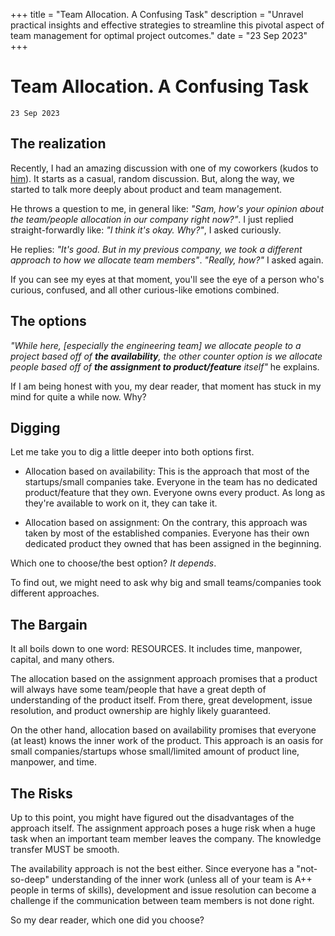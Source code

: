 +++
title = "Team Allocation. A Confusing Task"
description = "Unravel practical insights and effective strategies to streamline this pivotal aspect of team management for optimal project outcomes."
date = "23 Sep 2023"
+++

# Team Allocation. A Confusing Task
`23 Sep 2023`

## The realization

Recently, I had an amazing discussion with one of my coworkers (kudos to [him](https://www.linkedin.com/in/asri-hanif-ronaza)). It starts as a casual, random discussion. But, along the way, we started to talk more deeply about product and team management.

He throws a question to me, in general like: _"Sam, how's your opinion about the team/people allocation in our company right now?"_. I just replied straight-forwardly like: _"I think it's okay. Why?"_, I asked curiously.

He replies: _"It's good. But in my previous company, we took a different approach to how we allocate team members"_. _"Really, how?"_ I asked again.

If you can see my eyes at that moment, you'll see the eye of a person who's curious, confused, and all other curious-like emotions combined.

## The options

_"While here, [especially the engineering team] we allocate people to a project based off of **the availability**, the other counter option is we allocate people based off of **the assignment to product/feature** itself"_ he explains.

If I am being honest with you, my dear reader, that moment has stuck in my mind for quite a while now. Why?

## Digging

Let me take you to dig a little deeper into both options first.

- Allocation based on availability: This is the approach that most of the startups/small companies take. Everyone in the team has no dedicated product/feature that they own. Everyone owns every product. As long as they're available to work on it, they can take it.

- Allocation based on assignment: On the contrary, this approach was taken by most of the established companies. Everyone has their own dedicated product they owned that has been assigned in the beginning.

Which one to choose/the best option? _It depends_.

To find out, we might need to ask why big and small teams/companies took different approaches.

## The Bargain

It all boils down to one word: RESOURCES. It includes time, manpower, capital, and many others.

The allocation based on the assignment approach promises that a product will always have some team/people that have a great depth of understanding of the product itself. From there, great development, issue resolution, and product ownership are highly likely guaranteed.

On the other hand, allocation based on availability promises that everyone (at least) knows the inner work of the product. This approach is an oasis for small companies/startups whose small/limited amount of product line, manpower, and time.

## The Risks

Up to this point, you might have figured out the disadvantages of the approach itself. The assignment approach poses a huge risk when a huge task when an important team member leaves the company. The knowledge transfer MUST be smooth.

The availability approach is not the best either. Since everyone has a "not-so-deep" understanding of the inner work (unless all of your team is A++ people in terms of skills), development and issue resolution can become a challenge if the communication between team members is not done right.

So my dear reader, which one did you choose?
